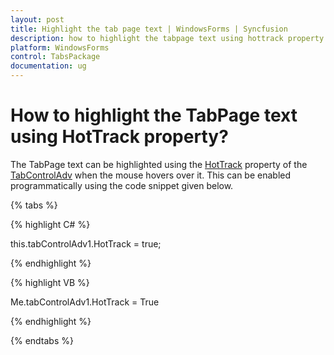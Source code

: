 ```yaml
---
layout: post
title: Highlight the tab page text | WindowsForms | Syncfusion
description: how to highlight the tabpage text using hottrack property
platform: WindowsForms
control: TabsPackage
documentation: ug
---
```


# How to highlight the TabPage text using HotTrack property?

The TabPage text can be highlighted using the [HotTrack](https://help.syncfusion.com/cr/windowsforms/Syncfusion.Tools.Windows~Syncfusion.Windows.Forms.Tools.TabControlAdv~HotTrack.html) property of the [TabControlAdv](https://help.syncfusion.com/cr/windowsforms/Syncfusion.Tools.Windows~Syncfusion.Windows.Forms.Tools.TabControlAdv.html) when the mouse hovers over it. This can be enabled programmatically using the code snippet given below.

{% tabs %}

{% highlight C# %}

this.tabControlAdv1.HotTrack = true;

{% endhighlight %}

{% highlight VB %}

Me.tabControlAdv1.HotTrack = True

{% endhighlight %}

{% endtabs %}